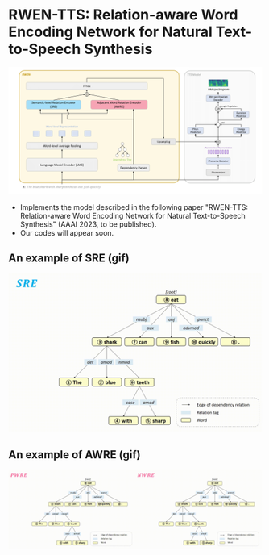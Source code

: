 # RWEN-TTS: Relation-aware Word Encoding Network for Natural Text-to-Speech Synthesis

![](overall_architecture.png)
- Implements the model described in the following paper "RWEN-TTS: Relation-aware Word Encoding Network for Natural Text-to-Speech Synthesis" (AAAI 2023, to be published).
- Our codes will appear soon.

## An example of SRE (gif)

![](gifs/sre.gif)


## An example of AWRE (gif)

![](gifs/awre.gif)
